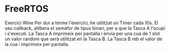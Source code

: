 # FreeRTOS
Exercici Wine
Per dur a terme l'exercici, he utilitzat un Timer cada 10s. El seu callback, allibera el semàfor de tipus  binari, per a que la Tasca A l'ocupi i s'executi. 
La Tasca A imprimeix per pantalla i envia per una cua de 1 slot un valor random que serà utilitzat en la Tasca B. La Tasca B reb el valor de la cua i imprimeix per pantalla. 

